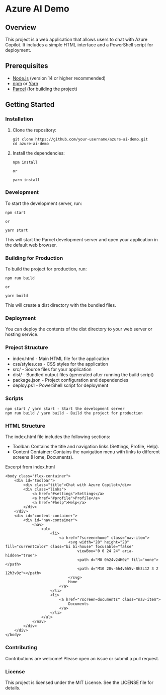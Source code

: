 # Azure AI Demo

## Overview

This project is a web application that allows users to chat with Azure Copilot. It includes a simple HTML interface and a PowerShell script for deployment.

## Prerequisites

- [Node.js](https://nodejs.org/) (version 14 or higher recommended)
- [npm](https://www.npmjs.com/) or [Yarn](https://yarnpkg.com/)
- [Parcel](https://parceljs.org/) (for building the project)

## Getting Started

### Installation

1. Clone the repository:

   ```
   git clone https://github.com/your-username/azure-ai-demo.git
   cd azure-ai-demo

   ```

2. Install the dependencies:

   ```
   npm install

   or

   yarn install

   ```

### Development

To start the development server, run:

```
npm start

or

yarn start

```

This will start the Parcel development server and open your application in the default web browser.

### Building for Production

To build the project for production, run:

```
npm run build

or

yarn build

```

This will create a dist directory with the bundled files.

### Deployment

You can deploy the contents of the dist directory to your web server or hosting service.

### Project Structure

- index.html - Main HTML file for the application
- css/styles.css - CSS styles for the application
- src/ - Source files for your application
- dist/ - Bundled output files (generated after running the build script)
- package.json - Project configuration and dependencies
- deploy.ps1 - PowerShell script for deployment

### Scripts

```
npm start / yarn start - Start the development server
npm run build / yarn build - Build the project for production
```

### HTML Structure

The index.html file includes the following sections:

- Toolbar: Contains the title and navigation links (Settings, Profile, Help).
- Content Container: Contains the navigation menu with links to different screens (Home, Documents).

Excerpt from index.html

```
<body class="flex-container">
    <div id="toolbar">
        <div class="title">Chat with Azure Copilot</div>
        <div class="links">
            <a href="#settings">Settings</a>
            <a href="#profile">Profile</a>
            <a href="#help">Help</a>
        </div>
    </div>
    <div id="content-container">
        <div id="nav-container">
            <nav>
                <ul>
                    <li>
                        <a href="?screen=home" class="nav-item">
                            <svg width="28" height="28" fill="currentColor" class="bi bi-house" focusable="false"
                                viewBox="0 0 24 24" aria-hidden="true">
                                <path d="M0 0h24v24H0z" fill="none"></path>
                                <path d="M10 20v-6h4v6h5v-8h3L12 3 2 12h3v8z"></path>
                            </svg>
                            Home
                        </a>
                    </li>
                    <li>
                        <a href="?screen=documents" class="nav-item">
                            Documents
                        </a>
                    </li>
                </ul>
            </nav>
        </div>
    </div>
</body>
```

### Contributing

Contributions are welcome! Please open an issue or submit a pull request.

### License

This project is licensed under the MIT License. See the LICENSE file for details.
